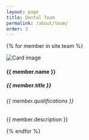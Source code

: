 ```yaml
---
layout: page
title: Dental Team
permalink: /about/team/
order: 3
---
```


<div class="row mt-5">

  {% for member in site.team %}
  <div class="col-4">
    <div class="card">
      <img class="card-img-top animated fadeIn" src="{{ member.image }}" alt="Card image">
      <div class="card-body">
        <h4 class="card-title">{{ member.name }}</h4>
                <h5 class="card-title">{{ member.title }}</h5>
                <h6 class="card-title">{{ member.qualifications }}</h6>
        <p class="card-text">
{{ member.description }}</p>
        </div>
    </div>
  </div>


  {% endfor %}


</div>
